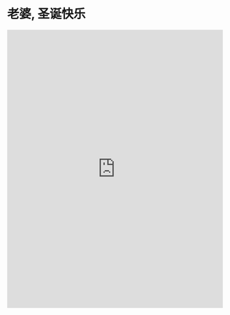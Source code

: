 # 老婆, 圣诞快乐

<iframe src='http://cdn.knightlab.com/libs/timeline/latest/embed/index.html?source=0AimMEQjF7GJGdFRzZmpGZ3E2NXRWbHc2UWdrekY2RGc&font=Bevan-PotanoSans&maptype=HYBRID&lang=en&height=650' width='100%' height='650' frameborder='0'></iframe>

<embed src="http://www.xiami.com/widget/158012_1770906987,_235_346_FF8719_494949_1/multiPlayer.swf" type="application/x-shockwave-flash" width="0" height="0" wmode="opaque"></embed>
